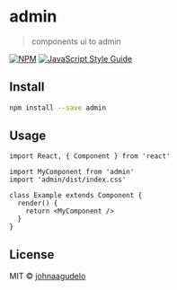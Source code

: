 # admin

> components ui to admin

[![NPM](https://img.shields.io/npm/v/admin.svg)](https://www.npmjs.com/package/admin) [![JavaScript Style Guide](https://img.shields.io/badge/code_style-standard-brightgreen.svg)](https://standardjs.com)

## Install

```bash
npm install --save admin
```

## Usage

```tsx
import React, { Component } from 'react'

import MyComponent from 'admin'
import 'admin/dist/index.css'

class Example extends Component {
  render() {
    return <MyComponent />
  }
}
```

## License

MIT © [johnaagudelo](https://github.com/johnaagudelo)
